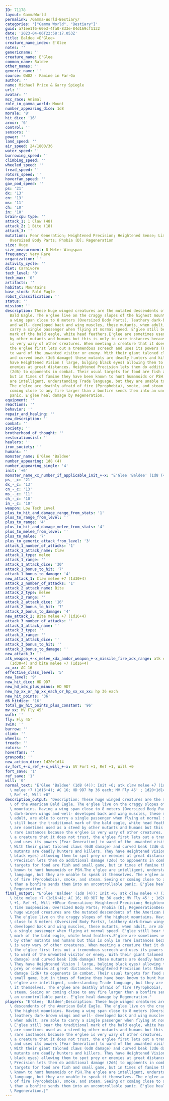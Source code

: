 ```yaml
---
ID: 71178
layout: GammaWorld
permalink: /Gamma-World-Bestiary/
categories: '["Gamma World", "Bestiary"]'
guid: a71ee1f6-60e3-4fa0-833e-84d169cf1132
date: '2023-04-06T22:58:17.053Z'
title: Baldee «E'Glee»
creature_name_index: E'Glee
notes: ''
genericname: ''
creature_name: E'Glee
common_name: Baldee
other_names: ''
generic_name: ''
source: GW02 - Famine in Far-Go
author: ''
name: Michael Price & Garry Spiegle
url: ''
avatar: ''
mcc_race: Animal
role_in_gamma_world: Mount
number_appearing_dice: 1d8
morale: '8'
hit_dice: '16'
armor: '6'
control: ''
sensors: ''
power: ''
land_speed: ''
air_speed: 24/1800/36
water_speed: ''
burrowing_speed: ''
climbing_speed: ''
wheeled_speed: ''
tread_speed: ''
rotors_speed: ''
hoverfan_speed: ''
gav_pod_speed: ''
ps: '21'
dx: '13'
cn: '13'
ms: '11'
ch: '10'
in: '10'
brain-cpu type: ''
attack_1: 1 Claw (48)
attack_2: 1 Bite (18)
attack_3: ''
mutations: Fear Generation; Heightened Precision; Heightened Sense; Limited Time Suspension;
  Oversized Body Parts; Phobia [D]; Regeneration
size: Huge
size_measurement: 8 Meter Wingspan
frequency: Very Rare
organization: ''
activity_cycle: ''
diet: Carnivore
tech_level: '0'
tech_max: '0'
artifacts: ''
habitat: Mountains
base_stock: Bald Eagle
robot_classification: ''
status: ''
mission: ''
description: These huge winged creatures are the mutated descendents of the American
  Bald Eagle. The e'glee live on the craggy slopes of the highest mountains. Having
  a wing span close to 8 meters (Oversized Body Parts), leathery dark-brown wings
  and well- developed back and wing muscles, these mutants, when adult, are able to
  carry a single passenger when flying at normal speed. E'glee still bear the traditional
  mark of the bald eagle, white head feathers.E'glee are sometimes used as a steed
  by other mutants and humans but this is only in rare instances because the e'glee
  is very wary of other creatures. When meeting a creature that it does not trust,
  the e'glee first lets out a tremendous screech and uses its powers (Fear Generation)
  to ward of the unwanted visitor or enemy. With their giant taloned claws (6d8 damage)
  and curved beak (3d6 damage) these mutants are deadly hunters and killers. They
  have Heightened Vision ( large, bulging black eyes) allowing them to spot prey or
  enemies at great distances. Heightened Precision lets them do additional damage
  (2d6) to opponents in combat. Their usual targets for food are fish and small game,
  but in times of famine they have been known to hunt humanoids or PSH.The e'glee
  are intelligent, understanding Trade language, but they are unable to speak it themselves.
  The e'glee are deathly afraid of fire (Pyrophobia), smoke, and steam. Seeing or
  coming close to any fire larger than a bonfire sends them into an uncontrollable
  panic. E'glee heal damage by Regeneration.
equipment: ''
reactions: ''
behavior: ''
repair_and_healing: ''
new_description: ''
combat: ''
society: ''
brotherhood_of_thought: ''
restorationsist: ''
healers: ''
iron_society: ''
humans: ''
monster_name: E'Glee 'Baldee'
number_appearing: 1d8 (4)
number_appearing_single: '4'
init: '+6'
monster_name_xx_number_if_applicable_init_+-x: "E'Glee 'Baldee' (1d8 (4)): Init +6"
ps_-_c: '21'
dx_-_c: '13'
cn_-_c: '13'
ms_-_c: '11'
ch_-_c: '10'
in_-_c: '10'
weapon: Low Tech Level
plus_to_hit_and_damage_range_from_stats: '1'
plus_to_range_from_level: ''
plus_to_range: '4'
plus_to_hit_and_damage_melee_from_stats: '4'
plus_to_melee_from_level: ''
plus_to_melee: '7'
plus_to_generic_attack_from_level: '3'
attack_1_number_of_attacks: '1'
attack_1_attack_name: Claw
attack_1_type: melee
attack_1_range: ''
attack_1_attack_dice: '30'
attack_1_bonus_to_hit: '7'
attack_1_bonus_to_damage: '4'
new_attack_1: Claw melee +7 (1d30+4)
attack_2_number_of_attacks: '1'
attack_2_attack_name: Bite
attack_2_type: melee
attack_2_range: ''
attack_2_attack_dice: '16'
attack_2_bonus_to_hit: '7'
attack_2_bonus_to_damage: '4'
new_attack_2: Bite melee +7 (1d16+4)
attack_3_number_of_attacks: ''
attack_3_attack_name: ''
attack_3_type: ''
attack_3_range: ''
attack_3_attack_dice: ''
attack_3_bonus_to_hit: ''
attack_3_bonus_to_damage: ''
new_attack_3: ''
atk_weapon_+-x_melee_xdx_andor_weapon_+-x_missile_fire_xdx_range: atk claw melee +7
  (1d30+4) and bite melee +7 (1d16+4)
ac_xx: AC 16
effective_class_level: '5'
new_level: '9'
new_hit_dice: HD 9D7
new_hd_xdx_plus_minus: HD 9D7
new_hp_xx_or_hp_xx_each_or_hp_xx_xx_xx: hp 36 each
new_hit_points: '36'
d6_hitdice: '16'
total_gw_hit_points_plus_constant: '96'
mv_xx: MV Fly 45'
walk: ''
fly: Fly 45'
swim: ''
burrow: ''
climb: ''
wheels: ''
treads: ''
rotors: ''
hoverfans: ''
gravpods: ''
new_action_dice: 1d20+1d14
sv_fort_+-x_ref_+-x_will_+-x: SV Fort +1, Ref +1, Will +0
fort_save: '1'
ref_save: '1'
will: '0'
normal_text: "E'Glee 'Baldee' (1d8 (4)): Init +6; atk claw melee +7 (1d30+4) and bite\
  \ melee +7 (1d16+4); AC 16; HD 9D7 hp 36 each; MV Fly 45' ; 1d20+1d14; SV Fort +1,\
  \ Ref +1, Will +0"
description_output: "Description: These huge winged creatures are the mutated descendents\
  \ of the American Bald Eagle. The e'glee live on the craggy slopes of the highest\
  \ mountains. Having a wing span close to 8 meters (Oversized Body Parts), leathery\
  \ dark-brown wings and well- developed back and wing muscles, these mutants, when\
  \ adult, are able to carry a single passenger when flying at normal speed. E'glee\
  \ still bear the traditional mark of the bald eagle, white head feathers.E'glee\
  \ are sometimes used as a steed by other mutants and humans but this is only in\
  \ rare instances because the e'glee is very wary of other creatures. When meeting\
  \ a creature that it does not trust, the e'glee first lets out a tremendous screech\
  \ and uses its powers (Fear Generation) to ward of the unwanted visitor or enemy.\
  \ With their giant taloned claws (6d8 damage) and curved beak (3d6 damage) these\
  \ mutants are deadly hunters and killers. They have Heightened Vision ( large, bulging\
  \ black eyes) allowing them to spot prey or enemies at great distances. Heightened\
  \ Precision lets them do additional damage (2d6) to opponents in combat. Their usual\
  \ targets for food are fish and small game, but in times of famine they have been\
  \ known to hunt humanoids or PSH.The e'glee are intelligent, understanding Trade\
  \ language, but they are unable to speak it themselves. The e'glee are deathly afraid\
  \ of fire (Pyrophobia), smoke, and steam. Seeing or coming close to any fire larger\
  \ than a bonfire sends them into an uncontrollable panic. E'glee heal damage by\
  \ Regeneration."
final_output: "E'Glee 'Baldee' (1d8 (4)): Init +6; atk claw melee +7 (1d30+4) and\
  \ bite melee +7 (1d16+4); AC 16; HD 9D7 hp 36 each; MV Fly 45' ; 1d20+1d14; SV Fort\
  \ +1, Ref +1, Will +0Fear Generation; Heightened Precision; Heightened Sense; Limited\
  \ Time Suspension; Oversized Body Parts; Phobia [D]; RegenerationDescription: These\
  \ huge winged creatures are the mutated descendents of the American Bald Eagle.\
  \ The e'glee live on the craggy slopes of the highest mountains. Having a wing span\
  \ close to 8 meters (Oversized Body Parts), leathery dark-brown wings and well-\
  \ developed back and wing muscles, these mutants, when adult, are able to carry\
  \ a single passenger when flying at normal speed. E'glee still bear the traditional\
  \ mark of the bald eagle, white head feathers.E'glee are sometimes used as a steed\
  \ by other mutants and humans but this is only in rare instances because the e'glee\
  \ is very wary of other creatures. When meeting a creature that it does not trust,\
  \ the e'glee first lets out a tremendous screech and uses its powers (Fear Generation)\
  \ to ward of the unwanted visitor or enemy. With their giant taloned claws (6d8\
  \ damage) and curved beak (3d6 damage) these mutants are deadly hunters and killers.\
  \ They have Heightened Vision ( large, bulging black eyes) allowing them to spot\
  \ prey or enemies at great distances. Heightened Precision lets them do additional\
  \ damage (2d6) to opponents in combat. Their usual targets for food are fish and\
  \ small game, but in times of famine they have been known to hunt humanoids or PSH.The\
  \ e'glee are intelligent, understanding Trade language, but they are unable to speak\
  \ it themselves. The e'glee are deathly afraid of fire (Pyrophobia), smoke, and\
  \ steam. Seeing or coming close to any fire larger than a bonfire sends them into\
  \ an uncontrollable panic. E'glee heal damage by Regeneration."
players: "E'Glee; 'Baldee';Description: These huge winged creatures are the mutated\
  \ descendents of the American Bald Eagle. The e'glee live on the craggy slopes of\
  \ the highest mountains. Having a wing span close to 8 meters (Oversized Body Parts),\
  \ leathery dark-brown wings and well- developed back and wing muscles, these mutants,\
  \ when adult, are able to carry a single passenger when flying at normal speed.\
  \ E'glee still bear the traditional mark of the bald eagle, white head feathers.E'glee\
  \ are sometimes used as a steed by other mutants and humans but this is only in\
  \ rare instances because the e'glee is very wary of other creatures. When meeting\
  \ a creature that it does not trust, the e'glee first lets out a tremendous screech\
  \ and uses its powers (Fear Generation) to ward of the unwanted visitor or enemy.\
  \ With their giant taloned claws (6d8 damage) and curved beak (3d6 damage) these\
  \ mutants are deadly hunters and killers. They have Heightened Vision ( large, bulging\
  \ black eyes) allowing them to spot prey or enemies at great distances. Heightened\
  \ Precision lets them do additional damage (2d6) to opponents in combat. Their usual\
  \ targets for food are fish and small game, but in times of famine they have been\
  \ known to hunt humanoids or PSH.The e'glee are intelligent, understanding Trade\
  \ language, but they are unable to speak it themselves. The e'glee are deathly afraid\
  \ of fire (Pyrophobia), smoke, and steam. Seeing or coming close to any fire larger\
  \ than a bonfire sends them into an uncontrollable panic. E'glee heal damage by\
  \ Regeneration.|"
---
```

</br>